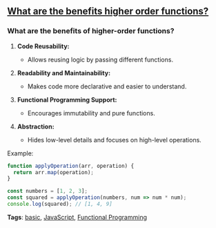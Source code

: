 ## [What are the benefits higher order functions?](#what-are-the-benefits-higher-order-functions)

### What are the benefits of higher-order functions?

1. **Code Reusability:**
   - Allows reusing logic by passing different functions.

2. **Readability and Maintainability:**
   - Makes code more declarative and easier to understand.

3. **Functional Programming Support:**
   - Encourages immutability and pure functions.

4. **Abstraction:**
   - Hides low-level details and focuses on high-level operations.

Example:
```javascript
function applyOperation(arr, operation) {
  return arr.map(operation);
}

const numbers = [1, 2, 3];
const squared = applyOperation(numbers, num => num * num);
console.log(squared); // [1, 4, 9]
```

**Tags**: [basic](./level/basic), [JavaScript](./theme/javascript), [Functional Programming](./theme/functional_programming)


